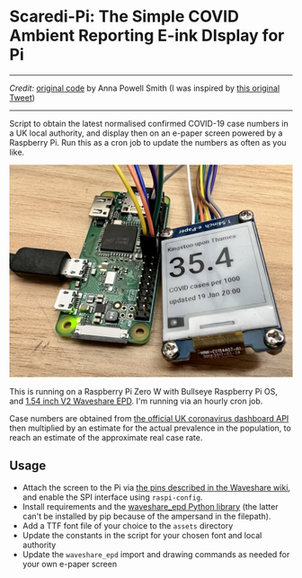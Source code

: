 # **Scaredi-Pi**: The **S**imple **C**OVID **A**mbient **R**eporting **E**-ink **DI**splay for **Pi**

---

*Credit:* [original code](https://github.com/annapowellsmith/scaredi-pi) by Anna Powell Smith (I was inspired by [this original Tweet](https://twitter.com/darkgreener/status/1331359454709895171))

---

Script to obtain the latest normalised confirmed COVID-19 case numbers in a UK local authority,
and display then on an e-paper screen powered by a Raspberry Pi. Run this as a cron job to
update the numbers as often as you like.

![Pi Zero W with Waveshare 1.54" epaper display showing case numbers](img/zero-display.jpg)

This is running on a Raspberry Pi Zero W with Bullseye Raspberry Pi OS, and [1.54 inch V2 Waveshare EPD](https://www.waveshare.com/wiki/1.54inch_e-Paper_Module). I'm running via an hourly cron job.

Case numbers are obtained from [the official UK coronavirus dashboard API](https://coronavirus.data.gov.uk/details/developers-guide) then multiplied by an estimate for the actual prevalence in the population, to reach an estimate of the approximate real case rate.

## Usage

- Attach the screen to the Pi via [the pins described in the Waveshare wiki](https://www.waveshare.com/wiki/1.54inch_e-Paper_Module), and enable the SPI interface using `raspi-config`.
- Install requirements and the [waveshare_epd Python library](https://github.com/waveshare/e-Paper)
  (the latter can't be installed by pip because of the ampersand in the filepath).
- Add a TTF font file of your choice to the `assets` directory
- Update the constants in the script for your chosen font and local authority
- Update the `waveshare_epd` import and drawing commands as needed for your own e-paper screen
